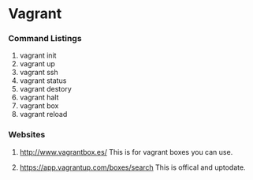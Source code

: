 # Vagrant

### Command Listings

1. vagrant init
2. vagrant up
3. vagrant ssh
4. vagrant status
5. vagrant destory
6. vagrant halt
7. vagrant box
8. vagrant reload

### Websites

1. http://www.vagrantbox.es/   This is for vagrant boxes you can use.

2. https://app.vagrantup.com/boxes/search This is offical and uptodate.

